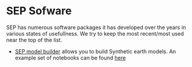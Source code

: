# SEP Sofware


SEP has numerous software packages it has developed over the years in various states of usefullness. We try to keep the most recent/most used near the top of the list.


- [SEP model builder](https://github.com/SEP-software/synthetic-model) allows you to build Synthetic earth models. An example set of notebooks can be found [here](https://github.com/SEP-software/notebook-synthetics)